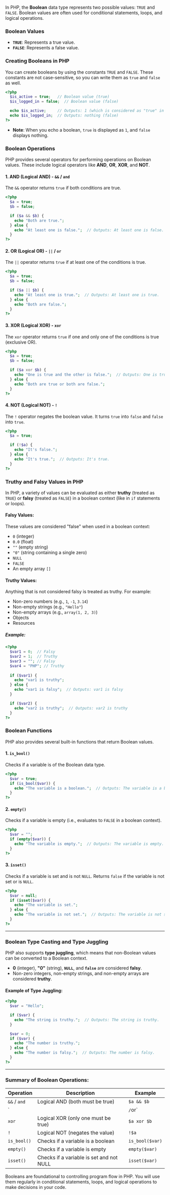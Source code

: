In PHP, the **Boolean** data type represents two possible values: `TRUE` and `FALSE`. Boolean values are often used for conditional statements, loops, and logical operations.

### **Boolean Values**
- **`TRUE`**: Represents a true value.
- **`FALSE`**: Represents a false value.

### **Creating Booleans in PHP**

You can create booleans by using the constants `TRUE` and `FALSE`. These constants are not case-sensitive, so you can write them as `true` and `false` as well.

```php
<?php
  $is_active = true;   // Boolean value (true)
  $is_logged_in = false;  // Boolean value (false)

  echo $is_active;     // Outputs: 1 (which is considered as "true" in PHP)
  echo $is_logged_in;  // Outputs: nothing (false)
?>
```

- **Note**: When you echo a boolean, `true` is displayed as `1`, and `false` displays nothing.

### **Boolean Operations**

PHP provides several operators for performing operations on Boolean values. These include logical operators like **AND**, **OR**, **XOR**, and **NOT**.

#### **1. AND (Logical AND) - `&&` / `and`**

The `&&` operator returns `true` if both conditions are true.

```php
<?php
  $a = true;
  $b = false;

  if ($a && $b) {
    echo "Both are true.";
  } else {
    echo "At least one is false.";  // Outputs: At least one is false.
  }
?>
```

#### **2. OR (Logical OR) - `||` / `or`**

The `||` operator returns `true` if at least one of the conditions is true.

```php
<?php
  $a = true;
  $b = false;

  if ($a || $b) {
    echo "At least one is true.";  // Outputs: At least one is true.
  } else {
    echo "Both are false.";
  }
?>
```

#### **3. XOR (Logical XOR) - `xor`**

The `xor` operator returns `true` if one and only one of the conditions is true (exclusive OR).

```php
<?php
  $a = true;
  $b = false;

  if ($a xor $b) {
    echo "One is true and the other is false.";  // Outputs: One is true and the other is false.
  } else {
    echo "Both are true or both are false.";
  }
?>
```

#### **4. NOT (Logical NOT) - `!`**

The `!` operator negates the boolean value. It turns `true` into `false` and `false` into `true`.

```php
<?php
  $a = true;

  if (!$a) {
    echo "It's false.";
  } else {
    echo "It's true.";  // Outputs: It's true.
  }
?>
```

### **Truthy and Falsy Values in PHP**

In PHP, a variety of values can be evaluated as either **truthy** (treated as `TRUE`) or **falsy** (treated as `FALSE`) in a boolean context (like in `if` statements or loops).

#### **Falsy Values**:
These values are considered "false" when used in a boolean context:
- `0` (integer)
- `0.0` (float)
- `""` (empty string)
- `"0"` (string containing a single zero)
- `NULL`
- `FALSE`
- An empty array `[]`

#### **Truthy Values**:
Anything that is not considered falsy is treated as truthy. For example:
- Non-zero numbers (e.g., `1`, `-1`, `3.14`)
- Non-empty strings (e.g., `"Hello"`)
- Non-empty arrays (e.g., `array(1, 2, 3)`)
- Objects
- Resources

##### **Example:**

```php
<?php
  $var1 = 0;  // Falsy
  $var2 = 1;  // Truthy
  $var3 = ""; // Falsy
  $var4 = "PHP"; // Truthy
  
  if ($var1) {
    echo "var1 is truthy";
  } else {
    echo "var1 is falsy";  // Outputs: var1 is falsy
  }

  if ($var2) {
    echo "var2 is truthy";  // Outputs: var2 is truthy
  }
?>
```

### **Boolean Functions**

PHP also provides several built-in functions that return Boolean values.

#### **1. `is_bool()`**
Checks if a variable is of the Boolean data type.

```php
<?php
  $var = true;
  if (is_bool($var)) {
    echo "The variable is a boolean.";  // Outputs: The variable is a boolean.
  }
?>
```

#### **2. `empty()`**
Checks if a variable is empty (i.e., evaluates to `FALSE` in a boolean context).

```php
<?php
  $var = "";
  if (empty($var)) {
    echo "The variable is empty.";  // Outputs: The variable is empty.
  }
?>
```

#### **3. `isset()`**
Checks if a variable is set and is not `NULL`. Returns `false` if the variable is not set or is `NULL`.

```php
<?php
  $var = null;
  if (isset($var)) {
    echo "The variable is set.";
  } else {
    echo "The variable is not set.";  // Outputs: The variable is not set.
  }
?>
```

---

### **Boolean Type Casting and Type Juggling**

PHP also supports **type juggling**, which means that non-Boolean values can be converted to a Boolean context.

- **0** (integer), **"0"** (string), **`NULL`**, and **`false`** are considered **falsy**.
- Non-zero integers, non-empty strings, and non-empty arrays are considered **truthy**.

#### **Example of Type Juggling:**

```php
<?php
  $var = "Hello";

  if ($var) {
    echo "The string is truthy.";  // Outputs: The string is truthy.
  }

  $var = 0;
  if ($var) {
    echo "The number is truthy.";
  } else {
    echo "The number is falsy.";  // Outputs: The number is falsy.
  }
?>
```

---

### **Summary of Boolean Operations:**

| **Operation**   | **Description**                              | **Example**                |
|-----------------|----------------------------------------------|----------------------------|
| `&&` / `and`    | Logical AND (both must be true)              | `$a && $b`                 |
| `||` / `or`     | Logical OR (at least one must be true)       | `$a || $b`                 |
| `xor`           | Logical XOR (only one must be true)          | `$a xor $b`                |
| `!`             | Logical NOT (negates the value)              | `!$a`                      |
| `is_bool()`     | Checks if a variable is a boolean            | `is_bool($var)`            |
| `empty()`       | Checks if a variable is empty                | `empty($var)`              |
| `isset()`       | Checks if a variable is set and not NULL     | `isset($var)`              |

Booleans are foundational to controlling program flow in PHP. You will use them regularly in conditional statements, loops, and logical operations to make decisions in your code.
